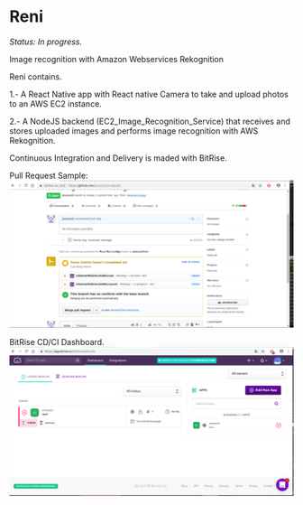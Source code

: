 # Reni
*Status: In progress.*

Image recognition with Amazon Webservices Rekognition

Reni contains.

1.- A React Native app with React native Camera to take and upload photos to an AWS EC2 instance. 

2.- A NodeJS backend (EC2_Image_Recognition_Service) that receives and stores uploaded images and performs image recognition with AWS Rekognition.

Continuous Integration and Delivery is maded with BitRise.

Pull Request Sample:
![alt text](https://github.com/jmunozti/reni/blob/master/doc/PR.png)

BitRise CD/CI Dashboard.
![alt text](https://github.com/jmunozti/reni/blob/master/doc/CI.png)


 
 
 
 
 
 
